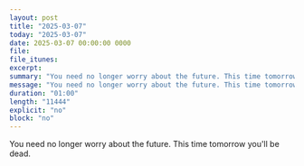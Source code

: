 ```yaml
---
layout: post
title: "2025-03-07"
today: "2025-03-07"
date: 2025-03-07 00:00:00 0000
file:
file_itunes:
excerpt:
summary: "You need no longer worry about the future. This time tomorrow you'll be dead."
message: "You need no longer worry about the future. This time tomorrow you'll be dead."
duration: "01:00"
length: "11444"
explicit: "no"
block: "no"
---
```

You need no longer worry about the future. This time tomorrow you'll be dead.

